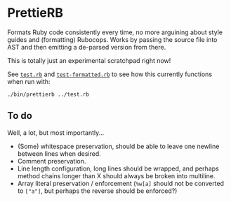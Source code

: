 # PrettieRB

Formats Ruby code consistently every time, no more arguining about style guides and (formatting) Rubocops. Works by passing the source file into AST and then emitting a de-parsed version from there.

This is totally just an experimental scratchpad right now!

See [`test.rb`](./test.rb) and [`test-formatted.rb`](./test-formatted.rb) to see how this currently functions when run with:

`./bin/prettierb ../test.rb`

## To do
Well, a lot, but most importantly...

- (Some) whitespace preservation, should be able to leave one newline between lines when desired.
- Comment preservation.
- Line length configuration, long lines should be wrapped, and perhaps method chains longer than X should always be broken into multiline.
- Array literal preservation / enforcement (`%w[a]` should not be converted to `["a"]`, but perhaps the reverse should be enforced?)
